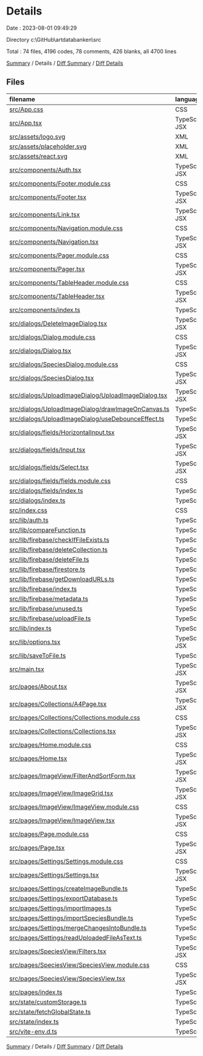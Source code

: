 # Details

Date : 2023-08-01 09:49:29

Directory c:\\GitHub\\artdatabanken\\src

Total : 74 files,  4196 codes, 78 comments, 426 blanks, all 4700 lines

[Summary](results.md) / Details / [Diff Summary](diff.md) / [Diff Details](diff-details.md)

## Files
| filename | language | code | comment | blank | total |
| :--- | :--- | ---: | ---: | ---: | ---: |
| [src/App.css](/src/App.css) | CSS | 3 | 0 | 1 | 4 |
| [src/App.tsx](/src/App.tsx) | TypeScript JSX | 52 | 3 | 11 | 66 |
| [src/assets/logo.svg](/src/assets/logo.svg) | XML | 1 | 0 | 0 | 1 |
| [src/assets/placeholder.svg](/src/assets/placeholder.svg) | XML | 1 | 0 | 0 | 1 |
| [src/assets/react.svg](/src/assets/react.svg) | XML | 1 | 0 | 0 | 1 |
| [src/components/Auth.tsx](/src/components/Auth.tsx) | TypeScript JSX | 19 | 0 | 4 | 23 |
| [src/components/Footer.module.css](/src/components/Footer.module.css) | CSS | 5 | 0 | 2 | 7 |
| [src/components/Footer.tsx](/src/components/Footer.tsx) | TypeScript JSX | 10 | 0 | 2 | 12 |
| [src/components/Link.tsx](/src/components/Link.tsx) | TypeScript JSX | 17 | 0 | 2 | 19 |
| [src/components/Navigation.module.css](/src/components/Navigation.module.css) | CSS | 3 | 0 | 1 | 4 |
| [src/components/Navigation.tsx](/src/components/Navigation.tsx) | TypeScript JSX | 64 | 0 | 5 | 69 |
| [src/components/Pager.module.css](/src/components/Pager.module.css) | CSS | 20 | 0 | 5 | 25 |
| [src/components/Pager.tsx](/src/components/Pager.tsx) | TypeScript JSX | 32 | 0 | 8 | 40 |
| [src/components/TableHeader.module.css](/src/components/TableHeader.module.css) | CSS | 8 | 0 | 2 | 10 |
| [src/components/TableHeader.tsx](/src/components/TableHeader.tsx) | TypeScript JSX | 35 | 0 | 6 | 41 |
| [src/components/index.ts](/src/components/index.ts) | TypeScript | 7 | 0 | 2 | 9 |
| [src/dialogs/DeleteImageDialog.tsx](/src/dialogs/DeleteImageDialog.tsx) | TypeScript JSX | 86 | 2 | 13 | 101 |
| [src/dialogs/Dialog.module.css](/src/dialogs/Dialog.module.css) | CSS | 8 | 0 | 2 | 10 |
| [src/dialogs/Dialog.tsx](/src/dialogs/Dialog.tsx) | TypeScript JSX | 52 | 3 | 11 | 66 |
| [src/dialogs/SpeciesDialog.module.css](/src/dialogs/SpeciesDialog.module.css) | CSS | 18 | 0 | 3 | 21 |
| [src/dialogs/SpeciesDialog.tsx](/src/dialogs/SpeciesDialog.tsx) | TypeScript JSX | 169 | 3 | 23 | 195 |
| [src/dialogs/UploadImageDialog/UploadImageDialog.tsx](/src/dialogs/UploadImageDialog/UploadImageDialog.tsx) | TypeScript JSX | 148 | 2 | 27 | 177 |
| [src/dialogs/UploadImageDialog/drawImageOnCanvas.ts](/src/dialogs/UploadImageDialog/drawImageOnCanvas.ts) | TypeScript | 30 | 0 | 5 | 35 |
| [src/dialogs/UploadImageDialog/useDebounceEffect.ts](/src/dialogs/UploadImageDialog/useDebounceEffect.ts) | TypeScript | 11 | 1 | 3 | 15 |
| [src/dialogs/fields/HorizontalInput.tsx](/src/dialogs/fields/HorizontalInput.tsx) | TypeScript JSX | 34 | 0 | 3 | 37 |
| [src/dialogs/fields/Input.tsx](/src/dialogs/fields/Input.tsx) | TypeScript JSX | 26 | 0 | 3 | 29 |
| [src/dialogs/fields/Select.tsx](/src/dialogs/fields/Select.tsx) | TypeScript JSX | 29 | 0 | 3 | 32 |
| [src/dialogs/fields/fields.module.css](/src/dialogs/fields/fields.module.css) | CSS | 6 | 0 | 1 | 7 |
| [src/dialogs/fields/index.ts](/src/dialogs/fields/index.ts) | TypeScript | 4 | 0 | 2 | 6 |
| [src/dialogs/index.ts](/src/dialogs/index.ts) | TypeScript | 5 | 0 | 2 | 7 |
| [src/index.css](/src/index.css) | CSS | 48 | 4 | 8 | 60 |
| [src/lib/auth.ts](/src/lib/auth.ts) | TypeScript | 21 | 2 | 6 | 29 |
| [src/lib/compareFunction.ts](/src/lib/compareFunction.ts) | TypeScript | 30 | 3 | 10 | 43 |
| [src/lib/firebase/checkIfFileExists.ts](/src/lib/firebase/checkIfFileExists.ts) | TypeScript | 22 | 0 | 5 | 27 |
| [src/lib/firebase/deleteCollection.ts](/src/lib/firebase/deleteCollection.ts) | TypeScript | 15 | 2 | 5 | 22 |
| [src/lib/firebase/deleteFile.ts](/src/lib/firebase/deleteFile.ts) | TypeScript | 14 | 0 | 3 | 17 |
| [src/lib/firebase/firestore.ts](/src/lib/firebase/firestore.ts) | TypeScript | 20 | 0 | 5 | 25 |
| [src/lib/firebase/getDownloadURLs.ts](/src/lib/firebase/getDownloadURLs.ts) | TypeScript | 12 | 2 | 4 | 18 |
| [src/lib/firebase/index.ts](/src/lib/firebase/index.ts) | TypeScript | 31 | 2 | 6 | 39 |
| [src/lib/firebase/metadata.ts](/src/lib/firebase/metadata.ts) | TypeScript | 1,847 | 0 | 1 | 1,848 |
| [src/lib/firebase/unused.ts](/src/lib/firebase/unused.ts) | TypeScript | 39 | 18 | 11 | 68 |
| [src/lib/firebase/uploadFile.ts](/src/lib/firebase/uploadFile.ts) | TypeScript | 38 | 2 | 4 | 44 |
| [src/lib/index.ts](/src/lib/index.ts) | TypeScript | 17 | 0 | 6 | 23 |
| [src/lib/options.tsx](/src/lib/options.tsx) | TypeScript JSX | 59 | 0 | 10 | 69 |
| [src/lib/saveToFile.ts](/src/lib/saveToFile.ts) | TypeScript | 31 | 1 | 3 | 35 |
| [src/main.tsx](/src/main.tsx) | TypeScript JSX | 10 | 0 | 2 | 12 |
| [src/pages/About.tsx](/src/pages/About.tsx) | TypeScript JSX | 11 | 0 | 2 | 13 |
| [src/pages/Collections/A4Page.tsx](/src/pages/Collections/A4Page.tsx) | TypeScript JSX | 45 | 1 | 10 | 56 |
| [src/pages/Collections/Collections.module.css](/src/pages/Collections/Collections.module.css) | CSS | 62 | 1 | 10 | 73 |
| [src/pages/Collections/Collections.tsx](/src/pages/Collections/Collections.tsx) | TypeScript JSX | 44 | 0 | 9 | 53 |
| [src/pages/Home.module.css](/src/pages/Home.module.css) | CSS | 3 | 0 | 1 | 4 |
| [src/pages/Home.tsx](/src/pages/Home.tsx) | TypeScript JSX | 41 | 0 | 4 | 45 |
| [src/pages/ImageView/FilterAndSortForm.tsx](/src/pages/ImageView/FilterAndSortForm.tsx) | TypeScript JSX | 37 | 0 | 8 | 45 |
| [src/pages/ImageView/ImageGrid.tsx](/src/pages/ImageView/ImageGrid.tsx) | TypeScript JSX | 25 | 0 | 4 | 29 |
| [src/pages/ImageView/ImageView.module.css](/src/pages/ImageView/ImageView.module.css) | CSS | 22 | 0 | 5 | 27 |
| [src/pages/ImageView/ImageView.tsx](/src/pages/ImageView/ImageView.tsx) | TypeScript JSX | 38 | 0 | 7 | 45 |
| [src/pages/Page.module.css](/src/pages/Page.module.css) | CSS | 11 | 0 | 3 | 14 |
| [src/pages/Page.tsx](/src/pages/Page.tsx) | TypeScript JSX | 35 | 0 | 4 | 39 |
| [src/pages/Settings/Settings.module.css](/src/pages/Settings/Settings.module.css) | CSS | 16 | 7 | 4 | 27 |
| [src/pages/Settings/Settings.tsx](/src/pages/Settings/Settings.tsx) | TypeScript JSX | 149 | 0 | 14 | 163 |
| [src/pages/Settings/createImageBundle.ts](/src/pages/Settings/createImageBundle.ts) | TypeScript | 38 | 0 | 8 | 46 |
| [src/pages/Settings/exportDatabase.ts](/src/pages/Settings/exportDatabase.ts) | TypeScript | 25 | 2 | 7 | 34 |
| [src/pages/Settings/importImages.ts](/src/pages/Settings/importImages.ts) | TypeScript | 24 | 0 | 5 | 29 |
| [src/pages/Settings/importSpeciesBundle.ts](/src/pages/Settings/importSpeciesBundle.ts) | TypeScript | 34 | 0 | 7 | 41 |
| [src/pages/Settings/mergeChangesIntoBundle.ts](/src/pages/Settings/mergeChangesIntoBundle.ts) | TypeScript | 13 | 4 | 7 | 24 |
| [src/pages/Settings/readUploadedFileAsText.ts](/src/pages/Settings/readUploadedFileAsText.ts) | TypeScript | 13 | 0 | 3 | 16 |
| [src/pages/SpeciesView/Filters.tsx](/src/pages/SpeciesView/Filters.tsx) | TypeScript JSX | 83 | 2 | 18 | 103 |
| [src/pages/SpeciesView/SpeciesView.module.css](/src/pages/SpeciesView/SpeciesView.module.css) | CSS | 7 | 0 | 2 | 9 |
| [src/pages/SpeciesView/SpeciesView.tsx](/src/pages/SpeciesView/SpeciesView.tsx) | TypeScript JSX | 110 | 0 | 14 | 124 |
| [src/pages/index.ts](/src/pages/index.ts) | TypeScript | 6 | 0 | 2 | 8 |
| [src/state/customStorage.ts](/src/state/customStorage.ts) | TypeScript | 32 | 0 | 4 | 36 |
| [src/state/fetchGlobalState.ts](/src/state/fetchGlobalState.ts) | TypeScript | 19 | 2 | 7 | 28 |
| [src/state/index.ts](/src/state/index.ts) | TypeScript | 69 | 8 | 11 | 88 |
| [src/vite-env.d.ts](/src/vite-env.d.ts) | TypeScript | 26 | 1 | 5 | 32 |

[Summary](results.md) / Details / [Diff Summary](diff.md) / [Diff Details](diff-details.md)